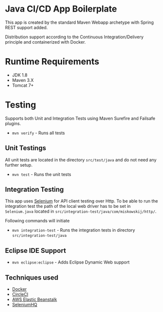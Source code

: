 # Java CI/CD App Boilerplate

This app is created by the standard Maven Webapp archetype with Spring REST support added. 

Distribution support according to the Continuous Integration/Delivery principle and containerized with Docker. 

# Runtime Requirements

- JDK 1.8
- Maven 3.X
- Tomcat 7+

# Testing

Supports both Unit and Integration Tests using Maven Surefire and Failsafe plugins.

- `mvn verify` - Runs all tests

## Unit Testings

All unit tests are located in the directory `src/test/java` and do not need any further setup. 
- `mvn test` - Runs the unit tests

## Integration Testing
This app uses [Selenium](http://www.seleniumhq.org) for API client testing over Http. To be able to run the integration test the path of the local web driver has to be set in `Selenium.java` located in `src/integration-test/java/com/miskowskij/http/`.

Following commands will initiate 
- `mvn integration-test` - Runs the integration tests in directory `src/integration-test/java`

## Eclipse IDE Support
- `mvn eclipse:eclipse` - Adds Eclipse Dynamic Web support

## Techniques used

- [Docker](http://www.docker.com)
- [CircleCI](http://circleci.com)
- [AWS Elastic Beanstalk](https://aws.amazon.com/elasticbeanstalk/)
- [SeleniumHQ](http://seleniumhq.org)
